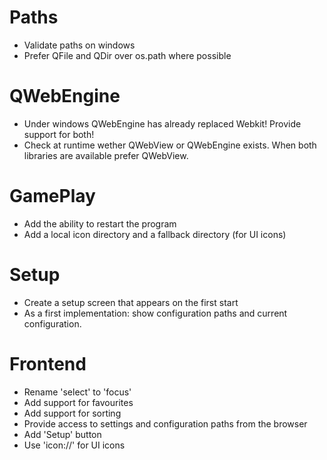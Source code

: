 Paths
=====

- Validate paths on windows
- Prefer QFile and QDir over os.path where possible

QWebEngine
==========

- Under windows QWebEngine has already replaced Webkit! Provide support for both!
- Check at runtime wether QWebView or QWebEngine exists. When both libraries are available prefer QWebView.


GamePlay
========

- Add the ability to restart the program
- Add a local icon directory and a fallback directory (for UI icons)

Setup
=====
- Create a setup screen that appears on the first start
- As a first implementation: show configuration paths
  and current configuration.

Frontend
========

- Rename 'select' to 'focus'
- Add support for favourites
- Add support for sorting
- Provide access to settings and configuration paths from the browser
- Add 'Setup' button
- Use 'icon://' for UI icons
